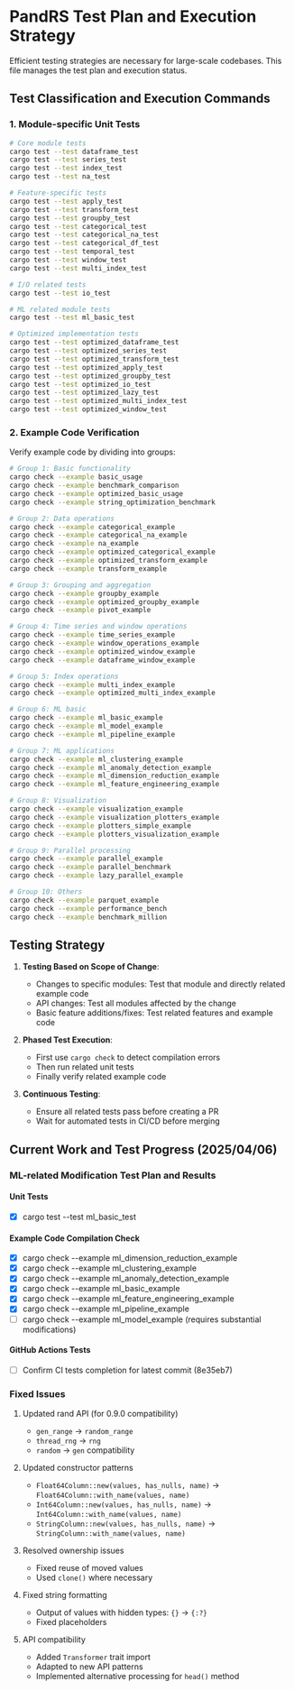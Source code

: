 # PandRS Test Plan and Execution Strategy

Efficient testing strategies are necessary for large-scale codebases. This file manages the test plan and execution status.

## Test Classification and Execution Commands

### 1. Module-specific Unit Tests

```bash
# Core module tests
cargo test --test dataframe_test
cargo test --test series_test
cargo test --test index_test
cargo test --test na_test

# Feature-specific tests
cargo test --test apply_test
cargo test --test transform_test
cargo test --test groupby_test
cargo test --test categorical_test
cargo test --test categorical_na_test
cargo test --test categorical_df_test
cargo test --test temporal_test
cargo test --test window_test
cargo test --test multi_index_test

# I/O related tests
cargo test --test io_test

# ML related module tests
cargo test --test ml_basic_test

# Optimized implementation tests
cargo test --test optimized_dataframe_test
cargo test --test optimized_series_test
cargo test --test optimized_transform_test
cargo test --test optimized_apply_test
cargo test --test optimized_groupby_test
cargo test --test optimized_io_test
cargo test --test optimized_lazy_test
cargo test --test optimized_multi_index_test
cargo test --test optimized_window_test
```

### 2. Example Code Verification

Verify example code by dividing into groups:

```bash
# Group 1: Basic functionality
cargo check --example basic_usage
cargo check --example benchmark_comparison
cargo check --example optimized_basic_usage
cargo check --example string_optimization_benchmark

# Group 2: Data operations
cargo check --example categorical_example
cargo check --example categorical_na_example
cargo check --example na_example
cargo check --example optimized_categorical_example
cargo check --example optimized_transform_example
cargo check --example transform_example

# Group 3: Grouping and aggregation
cargo check --example groupby_example
cargo check --example optimized_groupby_example
cargo check --example pivot_example

# Group 4: Time series and window operations
cargo check --example time_series_example
cargo check --example window_operations_example
cargo check --example optimized_window_example
cargo check --example dataframe_window_example

# Group 5: Index operations
cargo check --example multi_index_example
cargo check --example optimized_multi_index_example

# Group 6: ML basic
cargo check --example ml_basic_example
cargo check --example ml_model_example
cargo check --example ml_pipeline_example

# Group 7: ML applications
cargo check --example ml_clustering_example
cargo check --example ml_anomaly_detection_example
cargo check --example ml_dimension_reduction_example
cargo check --example ml_feature_engineering_example

# Group 8: Visualization
cargo check --example visualization_example
cargo check --example visualization_plotters_example
cargo check --example plotters_simple_example
cargo check --example plotters_visualization_example

# Group 9: Parallel processing
cargo check --example parallel_example
cargo check --example parallel_benchmark
cargo check --example lazy_parallel_example

# Group 10: Others
cargo check --example parquet_example
cargo check --example performance_bench
cargo check --example benchmark_million
```

## Testing Strategy

1. **Testing Based on Scope of Change**:
   - Changes to specific modules: Test that module and directly related example code
   - API changes: Test all modules affected by the change
   - Basic feature additions/fixes: Test related features and example code

2. **Phased Test Execution**:
   - First use `cargo check` to detect compilation errors
   - Then run related unit tests
   - Finally verify related example code

3. **Continuous Testing**:
   - Ensure all related tests pass before creating a PR
   - Wait for automated tests in CI/CD before merging

## Current Work and Test Progress (2025/04/06)

### ML-related Modification Test Plan and Results

#### Unit Tests
- [x] cargo test --test ml_basic_test

#### Example Code Compilation Check
- [x] cargo check --example ml_dimension_reduction_example
- [x] cargo check --example ml_clustering_example
- [x] cargo check --example ml_anomaly_detection_example
- [x] cargo check --example ml_basic_example
- [x] cargo check --example ml_feature_engineering_example
- [x] cargo check --example ml_pipeline_example
- [ ] cargo check --example ml_model_example (requires substantial modifications)

#### GitHub Actions Tests
- [ ] Confirm CI tests completion for latest commit (8e35eb7)

### Fixed Issues
1. Updated rand API (for 0.9.0 compatibility)
   - `gen_range` → `random_range`
   - `thread_rng` → `rng`
   - `random` → `gen` compatibility

2. Updated constructor patterns
   - `Float64Column::new(values, has_nulls, name)` → `Float64Column::with_name(values, name)`
   - `Int64Column::new(values, has_nulls, name)` → `Int64Column::with_name(values, name)`
   - `StringColumn::new(values, has_nulls, name)` → `StringColumn::with_name(values, name)`

3. Resolved ownership issues
   - Fixed reuse of moved values
   - Used `clone()` where necessary

4. Fixed string formatting
   - Output of values with hidden types: `{}` → `{:?}`
   - Fixed placeholders

5. API compatibility
   - Added `Transformer` trait import
   - Adapted to new API patterns
   - Implemented alternative processing for `head()` method